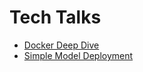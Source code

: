# Tech Talks

+ [Docker Deep Dive](./01-docker-deep-dive/01-docker-deep-dive.md)
+ [Simple Model Deployment](./02-deploy-simple-model/02-deploy-simple-model.md)
